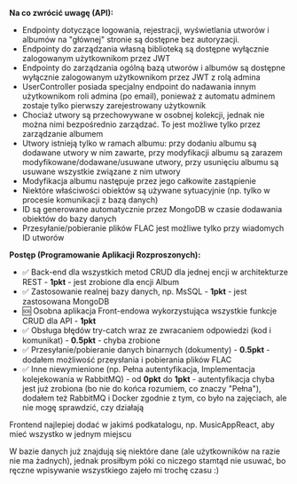 __Na co zwrócić uwagę (API):__
- Endpointy dotyczące logowania, rejestracji, wyświetlania utworów i albumów na "głównej" stronie są dostępne bez autoryzacji.
- Endpointy do zarządzania własną biblioteką są dostępne wyłącznie zalogowanym użytkownikom przez JWT
- Endpointy do zarządzania ogólną bazą utworów i albumów są dostępne wyłącznie zalogowanym użytkownikom przez JWT z rolą admina
- UserController posiada specjalny endpoint do nadawania innym użytkownikom roli admina (po email), ponieważ z automatu adminem zostaje tylko pierwszy zarejestrowany użytkownik
- Chociaż utwory są przechowywane w osobnej kolekcji, jednak nie można nimi bezpośrednio zarządzać. To jest możliwe tylko przez zarządzanie albumem
- Utwory istnieją tylko w ramach albumu: przy dodaniu albumu są dodawane utwory w nim zawarte, przy modyfikacji albumu są zarazem modyfikowane/dodawane/usuwane utwory, przy usunięciu albumu są usuwane wszystkie związane z nim utwory
- Modyfikacja albumu następuje przez jego całkowite zastąpienie
- Niektóre właściwości obiektów są używane sytuacyjnie (np. tylko w procesie komunikacji z bazą danych)
- ID są generowane automatycznie przez MongoDB w czasie dodawania obiektów do bazy danych
- Przesyłanie/pobieranie plików FLAC jest możliwe tylko przy wiadomych ID utworów

__Postęp (Programowanie Aplikacji Rozproszonych):__
- ✅ Back-end dla wszystkich metod CRUD dla jednej encji w architekturze REST - __1pkt__ - jest zrobione dla encji Album
- ✅ Zastosowanie realnej bazy danych, np. MsSQL - __1pkt__ - jest zastosowana MongoDB
- 🆘 Osobna aplikacja Front-endowa wykorzystująca wszystkie funkcje CRUD dla API - __1pkt__
- ✅ Obsługa błędów try-catch wraz ze zwracaniem odpowiedzi (kod i komunikat) - __0.5pkt__ - chyba zrobione
- ✅ Przesyłanie/pobieranie danych binarnych (dokumenty) - __0.5pkt__ - dodałem możliwość przeysłania i pobierania plików FLAC
- ✅ Inne niewymienione (np. Pełna autentyfikacja, Implementacja kolejekowania w RabbitMQ) - od __0pkt__ do __1pkt__ - autentyfikacja chyba jest już zrobiona (bo nie do końca rozumiem, co znaczy "Pełna"), dodałem też RabbitMQ i Docker zgodnie z tym, co było na zajęciach, ale nie mogę sprawdzić, czy działają

Frontend najlepiej dodać w jakimś podkatalogu, np. MusicAppReact, aby mieć wszystko w jednym miejscu

W bazie danych już znajdują się niektóre dane (ale użytkowników na razie nie ma żadnych), jednak prosiłbym póki co niczego stamtąd nie usuwać, bo ręczne wpisywanie wszystkiego zajeło mi trochę czasu :)
